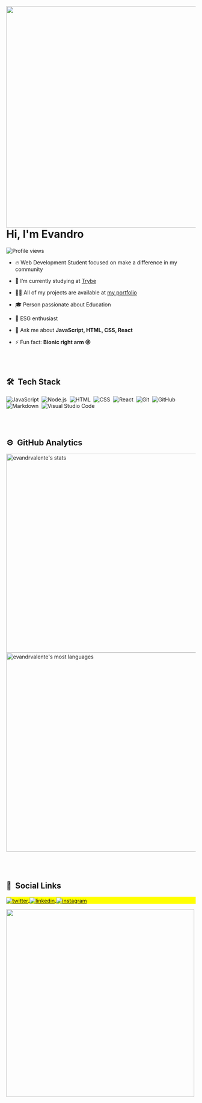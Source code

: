 
<img align="right" height="590em" src="https://raw.githubusercontent.com/gist/evandrvalente/65071d63f66d8a77fdef110f7922fc6d/raw/5bcc6a75009c46454ab4383108478d9dc77e9a6b/readme_card.svg"/>
<h1 align="left">Hi, I'm Evandro</h1>
<p align="left"> <img src="https://komarev.com/ghpvc/?username=evandrvalente&color=yellow" alt="Profile views" /> </p>

- 🔥 Web Development Student focused on make a difference in my community 

- 🌱 I’m currently studying at [Trybe](https://www.betrybe.com/)

- 👨‍💻 All of my projects are available at [my portfolio](https://evandrvalente.github.io/)

- 🎓 Person passionate about Education

- 🌿 ESG enthusiast 

- 💬 Ask me about **JavaScript, HTML, CSS, React**

- ⚡ Fun fact: **Bionic right arm 😜**

<br><br>

## 🛠 &nbsp;Tech Stack

![JavaScript](https://img.shields.io/badge/-JavaScript-05122A?style=square&logo=javascript)&nbsp;
![Node.js](https://img.shields.io/badge/-Node.js-05122A?style=square&logo=node.js)&nbsp;
![HTML](https://img.shields.io/badge/-HTML-05122A?style=square&logo=HTML5)&nbsp;
![CSS](https://img.shields.io/badge/-CSS-05122A?style=square&logo=CSS3&logoColor=1572B6)&nbsp;
![React](https://img.shields.io/badge/-React-05122A?style=square&logo=react)&nbsp;
![Git](https://img.shields.io/badge/-Git-05122A?style=square&logo=git)&nbsp;
![GitHub](https://img.shields.io/badge/-GitHub-05122A?style=square&logo=github)&nbsp;
![Markdown](https://img.shields.io/badge/-Markdown-05122A?style=square&logo=markdown)&nbsp;
![Visual Studio Code](https://img.shields.io/badge/-VS%20Code-05122A?style=square&logo=visual-studio-code&logoColor=007ACC)&nbsp;

<br><br>

## ⚙️ &nbsp;GitHub Analytics

<p align="left">
<img width="530em" src="https://github-readme-stats.vercel.app/api?username=evandrvalente&show_icons=true&theme=vision-friendly-dark" alt="evandrvalente's stats"/>
<img width="530em" src="https://github-readme-stats.vercel.app/api/top-langs/?username=evandrvalente&layout=compact&theme=vision-friendly-dark" alt="evandrvalente's most languages"/>
</p>

<br><br>

## 🔗 &nbsp;Social Links

<p align="left" style="background:yellow">
<a href="https://twitter.com/evandrvalente" target="_blank">
  <img align="center" src="https://img.shields.io/badge/-evandrvalente-05122A?style=for-the-badge&logo=twitter" alt="twitter"/>  
</a>
<a href="https://linkedin.com/in/evandrovalente" target="_blank">
  <img align="center" src="https://img.shields.io/badge/-evandrovalente-05122A?style=for-the-badge&logo=linkedin" alt="linkedin"/>
</a>
<a href="https://instagram.com/dev_evandrvalente" target="_blank">
 <img align="center" src="https://img.shields.io/badge/-dev_evandrvalente-05122A?style=for-the-badge&logo=instagram" alt="instagram"/>
</a>
</p>

<img width="500em" src="https://github-readme-twitter-gazf.vercel.app/api?id=evandrvalente&layout=wide&show_reply=off&show_retweet=off" />

<!--
Here are some ideas to get you started:


- 🔭 I’m currently working on ...
- 🌱 I’m currently learning ...
- 👯 I’m looking to collaborate on ...
- 🤔 I’m looking for help with ...
- 💬 Ask me about ...
- 📫 How to reach me: ...
- 😄 Pronouns: ...
- ⚡ Fun fact: ...
-->

